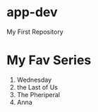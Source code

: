 # app-dev
My First Repository
	<h1>My Fav Series </h1>
  
<ol>
  <li> Wednesday</li>
  <li>the Last  of  Us</li>
  <li>The Pheriperal</li>
  <li>Anna</li>
</ol>
